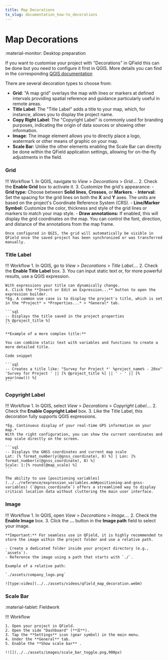 ```yaml
---
title: Map Decorations
tx_slug: documentation_how-to_decorations
---
```


# Map Decorations

:material-monitor: Desktop preparation

If you want to customise your project with "Decorations" in QField this can be done but you need to configure it first in QGIS.
More details you can find in the corresponding [QGIS documentation](https://docs.qgis.org/latest/en/docs/user_manual/map_views/map_view.html#decorating-the-map)

There are several decoration types to choose from:

- **Grid**: "A map grid" overlays the map with lines or markers at defined intervals providing spatial reference and guidance particularly useful in remote areas.
- **Title Label**: The "Title Label" adds a title to your map, which, for instance, allows you to display the project name.
- **Copy Right Label**: The "Copyright Label" is commonly used for branding purposes, indicating the origin of data sources or showing other information.
- **Image**: The image element allows you to directly place a logo, watermark or other means of graphic on your map.
- **Scale Bar**: Unlike the other elements enabling the Scale Bar can directly be done within the QField application settings, allowing for on-the-fly adjustments in the field.

### Grid

!!! Workflow
    1. In QGIS, navigate to *View* > *Decorations* > *Grid…*.
    2. Check the **Enable Grid** box to activate it.
    3. Customize the grid's appearance:
    - **Grid type:** Choose between **Solid lines**, **Crosses**, or **Markers**.
    - **Interval:** Set the spacing for the grid lines on both the **X** and **Y** axes.
    The units are based on the project's Coordinate Reference System (CRS).
    - **Line/Marker Symbol:** Customize the color, thickness and style of the grid lines or markers to match your map style.
    - **Draw annotations:** If enabled, this will display the grid coordinates on the map.
    You can control the font, direction, and distance of the annotations from the map frame.

    Once configured in QGIS, the grid will automatically be visible in QField once the saved project has been synchronized or was transferred manually.

### Title Label

!!! Workflow
    1. In QGIS, go to *View* > *Decorations* > *Title Label...*.
    2. Check the **Enable Title Label** box.
    3. You can input static text or, for more powerful results, use a QGIS expression.

    With expressions your title can dynamically change.
    4. Click the **Insert or Edit an Expression...** button to open the expression builder.
    *Eg. A common use case is to display the project's title, which is set in the *Project* > *Properties...* > *General* tab.

    ```sql
    -- Displays the title saved in the project properties
    [% @project_title %]
    ```

    **Example of a more complex title:**

    You can combine static text with variables and functions to create a more detailed title.

    Code snippet

    ```sql
    -- Creates a title like: "Survey for Project *' %project_name% - 20xx"
    'Survey for Project ' || [% @project_title %] || ' - ' || [% year(now()) %]
    ```

### Copyright Label

!!! Workflow
    1. In QGIS, select *View* > *Decorations* > *Copyright Label…*.
    2. Check the **Enable Copyright Label** box.
    3. Like the Title Label, this decoration fully supports QGIS expressions.

    *Eg. Continuous display of your real-time GPS information on your map.*
    With the right configuration, you can show the current coordinates and map scale directly on the screen.

    ```sql
    -- Displays the GNSS coordinates and current map scale
    Lat: [% format_number(y(@gnss_coordinate), 8) %] | Lon: [% format_number(x(@gnss_coordinate), 8) %]
    Scale: 1:[% round(@map_scale) %]
    ```

    The ability to use [positioning variables](../../reference/expression_variables.md#positioning-and-gnss-variables) (`@gnss_coordinate`) offers a streamlined way to display critical location data without cluttering the main user interface.

### Image

!!! Workflow
    1. In QGIS, open *View* > *Decorations* > *Image…*.
    2. Check the **Enable Image** box.
    3. Click the **...** button in the **Image path** field to select your image.

    **Important:** For seamless use in QField, it is highly recommended to store the image within the project folder and use a relative path.

    - Create a dedicated folder inside your project directory (e.g., `assets`).
    - Reference the image using a path that starts with `./`.

    Example of a relative path:

    `./assets/company_logo.png`

    ![type:video](../../assets/videos/qfield_map_decoration.webm)

### Scale Bar

:material-tablet: Fieldwork

!!! Workflow

    1. Open your project in QField.
    2. Open the side "Dashboard" (**☰**).
    3. Tap the **Settings** icon (gear symbol) in the main menu.
    4. Under the **General** tab.
    5. Enable the **Show scale bar** .

    !![](../../assets/images/scale_bar_toggle.png,900px)
